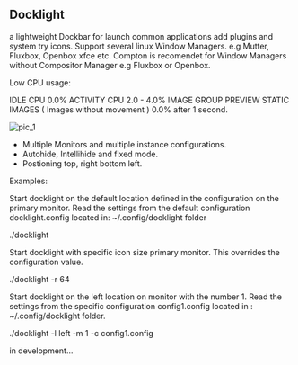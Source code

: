 
Docklight 
---------

a lightweight Dockbar for launch common applications add plugins and system try icons.
Support several linux Window Managers. e.g Mutter, Fluxbox, Openbox xfce etc.
Compton is recomendet for Window Managers without Compositor Manager e.g Fluxbox or Openbox.


Low CPU usage: 

IDLE CPU 0.0%
ACTIVITY CPU 2.0 - 4.0%
IMAGE GROUP PREVIEW STATIC IMAGES ( Images without movement ) 0.0% after 1 second.

![pic_1](https://user-images.githubusercontent.com/9448387/69397493-03f5b800-0d19-11ea-8c38-57fa02a937af.png)


- Multiple Monitors and multiple instance configurations.
- Autohide, Intellihide and fixed mode.
- Postioning top, right bottom left.


Examples:

Start docklight on the default location defined in the configuration on the primary monitor.
Read the settings from the default configuration docklight.config located in:
 ~/.config/docklight folder 

./docklight 

Start docklight with specific icon size  primary monitor.
This overrides the configuration value.

./docklight -r 64


Start docklight on the left location on  monitor with the number 1.
Read the settings from the specific configuration config1.config located in :
~/.config/docklight folder.

./docklight -l left -m 1 -c config1.config 




in development...
